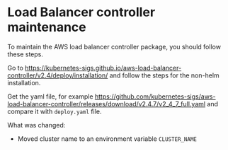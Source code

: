 # Load Balancer controller maintenance

To maintain the AWS load balancer controller package, you should follow these steps.

Go to <https://kubernetes-sigs.github.io/aws-load-balancer-controller/v2.4/deploy/installation/> and follow the steps for
the non-helm installation.

Get the yaml file, for example <https://github.com/kubernetes-sigs/aws-load-balancer-controller/releases/download/v2.4.7/v2_4_7_full.yaml>
and compare it with `deploy.yaml` file.

What was changed:

- Moved cluster name to an environment variable `CLUSTER_NAME`
